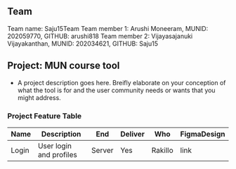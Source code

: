 ## Team

Team name: Saju15Team
Team member 1: Arushi Moneeram, MUNID: 202059770, GITHUB: arushi818
Team member 2: Vijayasajanuki Vijayakanthan, MUNID: 202034621, GITHUB: Saju15


## Project: MUN course tool
* A project description goes here. Breifly elaborate on your conception of what the tool is for and the user community needs or wants that you might address. 

### Project Feature Table

|Name|Description|End|Deliver|Who|FigmaDesign|
|-----|-----|-----|-----|-----|-----|
|Login|User login and profiles|Server|Yes|Rakillo|link|
